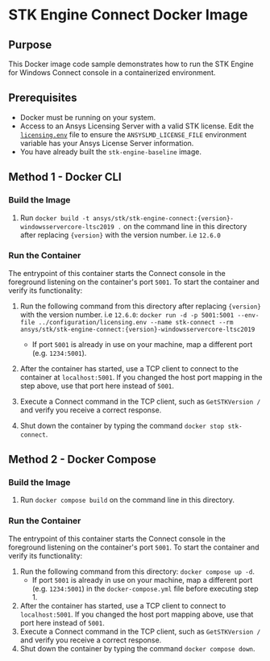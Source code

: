 # STK Engine Connect Docker Image

## Purpose
This Docker image code sample demonstrates how to run the STK Engine for Windows Connect console in a containerized environment.

## Prerequisites
* Docker must be running on your system.
* Access to an Ansys Licensing Server with a valid STK license. Edit the
[`licensing.env`](../configuration/licensing.env) file to ensure the `ANSYSLMD_LICENSE_FILE` environment variable
has your Ansys License Server information.
* You have already built the `stk-engine-baseline` image.

## Method 1 - Docker CLI

### Build the Image
1. Run `docker build -t ansys/stk/stk-engine-connect:{version}-windowsservercore-ltsc2019 .` on the command line in this directory after replacing `{version}` with the version number. i.e `12.6.0`

### Run the Container
The entrypoint of this container starts the Connect console in the foreground listening on the container's port `5001`.
To start the container and verify its functionality:
1. Run the following command from this directory after replacing `{version}` with the version number. i.e `12.6.0`:
`docker run -d -p 5001:5001 --env-file ../configuration/licensing.env --name stk-connect --rm ansys/stk/stk-engine-connect:{version}-windowsservercore-ltsc2019`
    * If port `5001` is already in use on your machine, map a different port (e.g. `1234:5001`).

2. After the container has started, use a TCP client to connect to the container at `localhost:5001`. If you changed the host port mapping in the step above, use that port here instead of `5001`.
3. Execute a Connect command in the TCP client, such as `GetSTKVersion /` and verify you receive a correct response.
4. Shut down the container by typing the command `docker stop stk-connect`.

## Method 2 - Docker Compose

### Build the Image
1. Run `docker compose build` on the command line in this directory.

### Run the Container
The entrypoint of this container starts the Connect console in the foreground listening on the container's port `5001`.
To start the container and verify its functionality:

1. Run the following command from this directory: `docker compose up -d`.
    * If port `5001` is already in use on your machine, map a different port (e.g. `1234:5001`) in the
    `docker-compose.yml` file before executing step 1.
2. After the container has started, use a TCP client to connect to `localhost:5001`. If you changed the host port mapping above, use that port here instead of `5001`.
3. Execute a Connect command in the TCP client, such as `GetSTKVersion /` and verify you receive a correct response.
4. Shut down the container by typing the command `docker compose down`.
